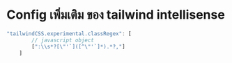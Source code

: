 # Config เพิ่มเติม ของ tailwind intellisense

```javascript
"tailwindCSS.experimental.classRegex": [
		// javascript object
		[":\\s*?[\"'`]([^\"'`]*).*?,"]
	]
```

